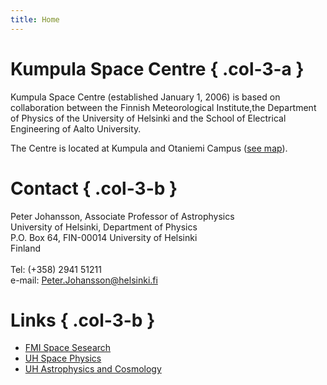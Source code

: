 ```yaml
---
title: Home
---
```


# Kumpula Space Centre { .col-3-a }

Kumpula Space Centre (established January 1, 2006) is based on collaboration
between the Finnish Meteorological Institute,the Department of Physics of the
University of Helsinki and the School of Electrical Engineering of Aalto
University.

The Centre is located at Kumpula and Otaniemi Campus ([see map](map.html)).

# Contact { .col-3-b }

Peter Johansson, Associate Professor of Astrophysics<br/>
University of Helsinki, Department of Physics<br/>
P.O. Box 64, FIN-00014 University of Helsinki<br/>
Finland<br/>
<br/>
Tel: (+358) 2941 51211<br/>
e-mail: <Peter.Johansson@helsinki.fi>

# Links { .col-3-b }
   
- [FMI Space Sesearch](http://space.dmi.fi)
- [UH Space Physics](http://theory.physics.helsinki.fi/~space)
- [UH Astrophysics and Cosmology](http://www.physics.helsinki.fi/tutkimus/afo)
